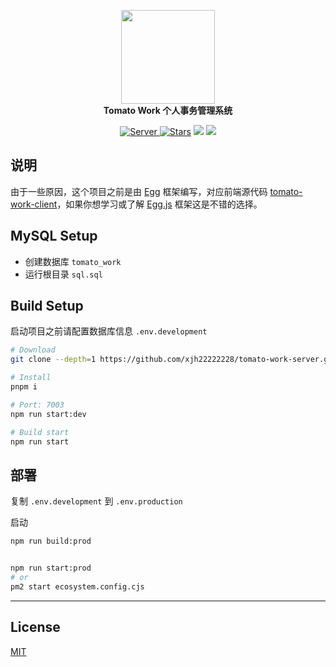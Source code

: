 <p align="center">
  <img src="https://raw.githubusercontent.com/xjh22222228/tomato-work/master/public/logo.svg" width="150" />
  <br />
  <b>Tomato Work 个人事务管理系统</b>
  <p align="center">
    <a href="https://github.com/xjh22222228/tomato-work">
      <img alt="Server" src="https://img.shields.io/static/v1.svg?label=&message=Client&style=flat-square&color=e8883a">
    </a>
    <a href="https://github.com/xjh22222228/tomato-work-server/stargazers"><img src="https://img.shields.io/github/stars/xjh22222228/tomato-work-server" alt="Stars"/></a>
    <img src="https://img.shields.io/github/package-json/v/xjh22222228/tomato-work-server" />
    <img src="https://img.shields.io/github/license/xjh22222228/tomato-work-server" />
  </p>
</p>


## 说明
由于一些原因，这个项目之前是由 [Egg](https://github.com/xjh22222228/tomato-work/tree/egg) 框架编写，对应前端源代码 [tomato-work-client](https://github.com/xjh22222228/tomato-work/tree/egg)，如果你想学习或了解 [Egg.js](https://www.eggjs.org/) 框架这是不错的选择。


## MySQL Setup

- 创建数据库 `tomato_work`
- 运行根目录 `sql.sql`

## Build Setup

启动项目之前请配置数据库信息 `.env.development`

```bash
# Download
git clone --depth=1 https://github.com/xjh22222228/tomato-work-server.git

# Install
pnpm i

# Port: 7003
npm run start:dev

# Build start
npm run start
```

## 部署

复制 `.env.development` 到 `.env.production`

启动

```bash
npm run build:prod


npm run start:prod
# or
pm2 start ecosystem.config.cjs
```

---

## License

[MIT](https://opensource.org/licenses/MIT)
